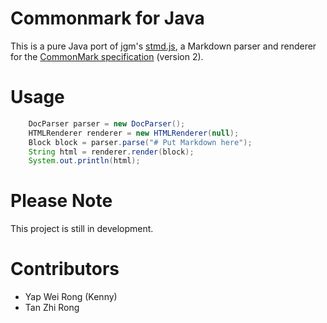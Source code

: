 # Commonmark for Java
This is a pure Java port of jgm's [stmd.js](https://github.com/jgm/stmd), a Markdown parser and renderer for the [CommonMark specification](http://jgm.github.io/stmd/spec.html) (version 2).

# Usage
```java
	DocParser parser = new DocParser();
	HTMLRenderer renderer = new HTMLRenderer(null);
	Block block = parser.parse("# Put Markdown here");
	String html = renderer.render(block);
	System.out.println(html);
```

# Please Note
This project is still in development.

# Contributors
* Yap Wei Rong (Kenny)
* Tan Zhi Rong